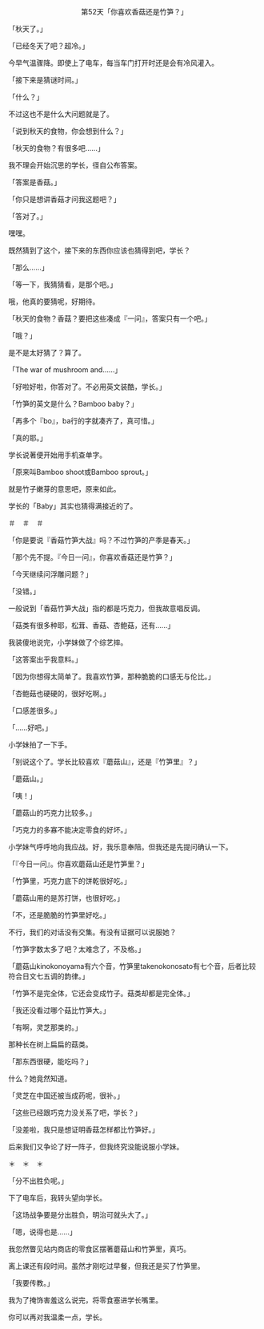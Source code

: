 <p align="center">第52天「你喜欢香菇还是竹笋？」</p>

「秋天了。」

「已经冬天了吧？超冷。」

今早气温骤降。即使上了电车，每当车门打开时还是会有冷风灌入。

「接下来是猜谜时间。」

「什么？」

不过这也不是什么大问题就是了。

「说到秋天的食物，你会想到什么？」

「秋天的食物？有很多吧……」

我不理会开始沉思的学长，径自公布答案。

「答案是香菇。」

「你只是想讲香菇才问我这题吧？」

「答对了。」

嘿嘿。

既然猜到了这个，接下来的东西你应该也猜得到吧，学长？

「那么……」

「等一下，我猜猜看，是那个吧。」

哦，他真的要猜呢，好期待。

「秋天的食物？香菇？要把这些凑成『一问』，答案只有一个吧。」

「哦？」

是不是太好猜了？算了。

「The war of mushroom and……」

「好啦好啦，你答对了。不必用英文装酷，学长。」

「竹笋的英文是什么？Bamboo baby？」

「再多个『bo』，ba行的字就凑齐了，真可惜。」

「真的耶。」

学长说著便开始用手机查单字。

「原来叫Bamboo shoot或Bamboo sprout。」

就是竹子嫩芽的意思吧，原来如此。

学长的「Baby」其实也猜得满接近的了。

＃　＃　＃

「你是要说『香菇竹笋大战』吗？不过竹笋的产季是春天。」

「那个先不提。『今日一问』，你喜欢香菇还是竹笋？」

「今天继续问浮雕问题？」

「没错。」

一般说到「香菇竹笋大战」指的都是巧克力，但我故意唱反调。

「菇类有很多种耶，松茸、香菇、杏鲍菇，还有……」

我装傻地说完，小学妹做了个综艺摔。

「这答案出乎我意料。」

「因为你想得太简单了。我喜欢竹笋，那种脆脆的口感无与伦比。」

「杏鲍菇也硬硬的，很好吃啊。」

「口感差很多。」

「……好吧。」

小学妹拍了一下手。

「别说这个了。学长比较喜欢『蘑菇山』，还是『竹笋里』？」

「蘑菇山。」

「咦！」

「蘑菇山的巧克力比较多。」

「巧克力的多寡不能决定零食的好坏。」

小学妹气呼呼地向我应战。好，我乐意奉陪。但我还是先提问确认一下。

「『今日一问』。你喜欢蘑菇山还是竹笋里？」

「竹笋里，巧克力底下的饼乾很好吃。」

「蘑菇山用的是苏打饼，也很好吃。」

「不，还是脆脆的竹笋里好吃。」

不行，我们的对话没有交集。有没有证据可以说服她？

「竹笋字数太多了吧？太难念了，不及格。」

「蘑菇山kinokonoyama有六个音，竹笋里takenokonosato有七个音，后者比较符合日文七五调的韵律。」

「竹笋不是完全体，它还会变成竹子。菇类却都是完全体。」

「我还没看过哪个菇比竹笋大。」

「有啊，灵芝那类的。」

那种长在树上扁扁的菇类。

「那东西很硬，能吃吗？」

什么？她竟然知道。

「灵芝在中国还被当成药呢，很补。」

「这些已经跟巧克力没关系了吧，学长？」

「没差啦，我只是想证明香菇怎样都比竹笋好。」

后来我们又争论了好一阵子，但我终究没能说服小学妹。

＊　＊　＊

「分不出胜负呢。」

下了电车后，我转头望向学长。

「这场战争要是分出胜负，明治可就头大了。」

「嗯，说得也是……」

我忽然瞥见站内商店的零食区摆著蘑菇山和竹笋里，真巧。

离上课还有段时间。虽然才刚吃过早餐，但我还是买了竹笋里。

「我要传教。」

我为了掩饰害羞这么说完，将零食塞进学长嘴里。

你可以再对我温柔一点，学长。

